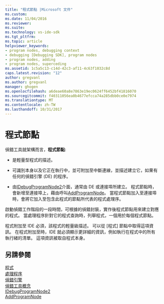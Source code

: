 ```yaml
---
title: "程式節點 |Microsoft 文件"
ms.custom: 
ms.date: 11/04/2016
ms.reviewer: 
ms.suite: 
ms.technology: vs-ide-sdk
ms.tgt_pltfrm: 
ms.topic: article
helpviewer_keywords:
- program nodes, debugging context
- debugging [Debugging SDK], program nodes
- program nodes, adding
- program nodes, superceding
ms.assetid: 1c5a5c13-c14d-42c3-af11-4c63f1032c8d
caps.latest.revision: "12"
author: gregvanl
ms.author: gregvanl
manager: ghogen
ms.openlocfilehash: a6deae60a8e7863e19ec0624ff6452bf41816070
ms.sourcegitcommit: f40311056ea0b4677efcca74a285dbb0ce0e7974
ms.translationtype: MT
ms.contentlocale: zh-TW
ms.lasthandoff: 10/31/2017
---
```

# <a name="program-nodes"></a>程式節點
偵錯工具就架構而言，**程式節點**:  
  
-   是輕量型程式的描述。  
  
-   可識別本身以及它正在執行中，並可附加至中斷連線，並描述建立它，如果有任何的偵錯引擎 (DE) 的程序。  
  
-   由[IDebugProgramNode2](../../extensibility/debugger/reference/idebugprogramnode2.md)介面，通常由 DE 或連接埠所建立。 程式節點時，會新增至連接埠上，藉由呼叫[AddProgramNode](../../extensibility/debugger/reference/idebugportnotify2-addprogramnode.md)。 當程式節點加入至連接埠時，會將它加入至包含此程式的節點所代表的程式處理序。  
  
 啟動偵錯工作階段的一段時間，可根據的偵錯封裝，實作後程式節點用來建立對應的程式。 當處理程序針對它的程式查詢時，列舉程式，一個用於每個程式節點。  
  
 程式附加至 IDE 必須，該程式的輕量級描述。 可以從 [程式] 節點中取得這項資訊。 在程式附加至時，IDE 就必須顯示更詳細的資訊，例如執行在程式中的所有執行緒的清單。 這項資訊被取自程式本身。  
  
## <a name="see-also"></a>另請參閱  
 [程式](../../extensibility/debugger/programs.md)   
 [處理程序](../../extensibility/debugger/processes.md)   
 [偵錯引擎](../../extensibility/debugger/debug-engine.md)   
 [偵錯工具概念](../../extensibility/debugger/debugger-concepts.md)   
 [IDebugProgramNode2](../../extensibility/debugger/reference/idebugprogramnode2.md)   
 [AddProgramNode](../../extensibility/debugger/reference/idebugportnotify2-addprogramnode.md)